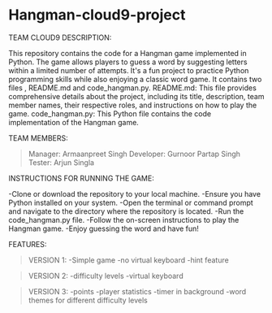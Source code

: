# Hangman-cloud9-project
TEAM CLOUD9
DESCRIPTION:

This repository contains the code for a Hangman game implemented in Python. The game allows players to guess a word by suggesting letters within a limited number of attempts. It's a fun project to practice Python programming skills while also enjoying a classic word game. It contains two files , README.md and code_hangman.py. README.md: This file provides comprehensive details about the project, including its title, description, team member names, their respective roles, and instructions on how to play the game. code_hangman.py: This Python file contains the code implementation of the Hangman game.

TEAM MEMBERS:

>Manager: Armaanpreet Singh
>Developer: Gurnoor Partap Singh
>Tester: Arjun Singla

INSTRUCTIONS FOR RUNNING THE GAME:

-Clone or download the repository to your local machine. -Ensure you have Python installed on your system. -Open the terminal or command prompt and navigate to the directory where the repository is located. -Run the code_hangman.py file. -Follow the on-screen instructions to play the Hangman game. -Enjoy guessing the word and have fun!

FEATURES:
>VERSION 1:
-Simple game 
-no virtual keyboard
-hint feature

>VERSION 2:
-difficulty levels
-virtual keyboard

>VERSION 3:
-points
-player statistics
-timer in background
-word themes for different difficulty levels
